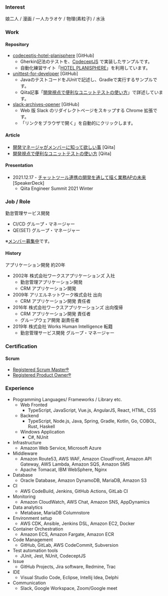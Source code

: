 ### Interest

娘二人 / 漫画 / 一人カラオケ / 物理(素粒子) / 水泳

### Work

#### Repository

- [codeceptjs-hotel-planisphere](https://github.com/GOAMI-Takaaki/codeceptjs-hotel-planisphere) [GitHub]
  - Gherkin記法のテストを、[CodeceptJS](https://codecept.io/) で実装したサンプルです。
  - 自動化練習サイト「[HOTEL PLANISPHERE](https://hotel.testplanisphere.dev/ja/)」を利用しています。
- [unittest-for-developer](https://github.com/GOAMI-Takaaki/unittest-for-developer) [GitHub]
  - JavaのテストコードをJUnitで記述し、Gradleで実行するサンプルです。
  - Qiita記事「[開発視点で便利なユニットテストの使い方](https://qiita.com/goamix/items/f35423265630ed68d3d2)」で詳述しています。
- [slack-archives-opener](https://github.com/GOAMI-Takaaki/slack-archives-opener) [GitHub]
  - Web 版 Slack のリダイレクトページをスキップする Chrome 拡張です。
  - 「リンクをブラウザで開く」を自動的にクリックします。

#### Article

- [開発マネージャがメンバーに知って欲しい事](https://qiita.com/goamix/items/247e0c086dc39d6f1102) [Qiita]
- [開発視点で便利なユニットテストの使い方](https://qiita.com/goamix/items/f35423265630ed68d3d2) [Qiita]

#### Presentation

- 2021.12.17 - [チャットツール連携の開発を通して描く業務APの未来](https://speakerdeck.com/whisaiyo/qiita-summit) [SpeakerDeck]
  - Qiita Engineer Summit 2021 Winter

### Job / Role

勤怠管理サービス開発

- CI/CD グループ・マネージャー
- QE(SET) グループ・マネージャー

※[メンバー募集中](https://job.axol.jp/pm/c/works-hi/job/list)です。

#### History

アプリケーション開発 約20年

- 2002年 株式会社ワークスアプリケーションズ 入社
  - 勤怠管理アプリケーション開発
  - CRM アプリケーション開発
- 2009年 アリエルネットワーク株式会社 出向
  - CRM アプリケーション開発 責任者
- 2016年 株式会社ワークスアプリケーションズ 出向復帰
  - CRM アプリケーション開発 責任者
  - グループウェア開発 副責任者
- 2019年 株式会社 Works Human Intelligence 転籍
  - 勤怠管理サービス開発 グループ・マネージャー

### Certification

#### Scrum

- [Registered Scrum Master®](https://scruminc.jp/training/master/)
- [Registered Product Owner®](https://scruminc.jp/training/owner/)

### Experience

- Programming Languages/ Frameworks / Library etc.
  - Web Fronted
    - TypeScript, JavaScript, Vue.js, AngularJS, React, HTML, CSS
  - Backend
    - TypeScript, Node.js, Java, Spring, Gradle, Kotlin, Go, COBOL, Rust, Haskell
  - Windows Application
    - C#, NUnit
- Infrastructure
  - Amazon Web Service, Microsoft Azure
- Middleware
  - Amazon Route53, AWS WAF, Amazon CloudFront, Amazon API Gateway, AWS Lambda, Amazon SQS, Amazon SMS
  - Apache Tomacat, IBM WebSphere, Nginx
- Database
  - Oracle Database, Amazon DynamoDB, MariaDB, Amazon S3
- CI
  - AWS CodeBuild, Jenkins, GitHub Actions, GitLab CI
- Monitoring
  - Amazon CloudWatch, AWS Chat, Amazon SNS, AppDynamics
- Data analytics
  - Metabase, MariaDB Columnstore
- Environment setup
  - AWS CDK, Ansible, Jenkins DSL, Amazon EC2, Docker
- Container Orchestration
  - Amazon ECS, Amazon Fargate, Amazon ECR
- Code Management
  - GitHub, GitLab, AWS CodeCommit, Subversion
- Test automation tools
  - JUnit, Jest, NUnit, CodeceptJS
- Issue
  - GitHub Projects, Jira software, Redmine, Trac
- IDE
  - Visual Studio Code, Eclipse, Intellij Idea, Delphi
- Communication
  - Slack, Google Workspace, Zoom/Google meet  
